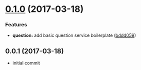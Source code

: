 <a name="0.1.0"></a>
# [0.1.0](https://github.com/pedrosobral/rsa-backend/compare/0.0.1...v0.1.0) (2017-03-18)


### Features

* **question:** add basic question service boilerplate ([bddd059](https://github.com/pedrosobral/rsa-backend/commit/bddd059))



<a name="0.0.1"></a>
## 0.0.1 (2017-03-18)

- initial commit

